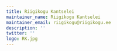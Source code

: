 ```yaml
---
title: Riigikogu Kantselei
maintainer_name: Riigikogu Kantselei
maintainer_email: riigikogu@riigikogu.ee
description: '' 
twitter: ''
logo: RK.jpg
---
```


